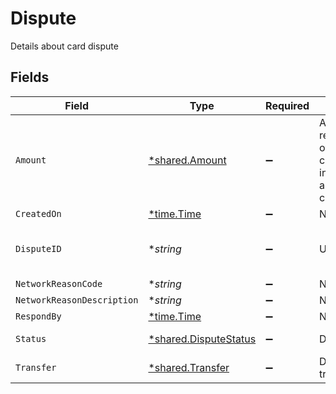 # Dispute

Details about card dispute


## Fields

| Field                                                                    | Type                                                                     | Required                                                                 | Description                                                              | Example                                                                  |
| ------------------------------------------------------------------------ | ------------------------------------------------------------------------ | ------------------------------------------------------------------------ | ------------------------------------------------------------------------ | ------------------------------------------------------------------------ |
| `Amount`                                                                 | [*shared.Amount](../../models/shared/amount.md)                          | :heavy_minus_sign:                                                       | A representation of money containing an integer value and it's currency. |                                                                          |
| `CreatedOn`                                                              | [*time.Time](https://pkg.go.dev/time#Time)                               | :heavy_minus_sign:                                                       | N/A                                                                      |                                                                          |
| `DisputeID`                                                              | **string*                                                                | :heavy_minus_sign:                                                       | UUID v4                                                                  | ec7e1848-dc80-4ab0-8827-dd7fc0737b43                                     |
| `NetworkReasonCode`                                                      | **string*                                                                | :heavy_minus_sign:                                                       | N/A                                                                      |                                                                          |
| `NetworkReasonDescription`                                               | **string*                                                                | :heavy_minus_sign:                                                       | N/A                                                                      |                                                                          |
| `RespondBy`                                                              | [*time.Time](https://pkg.go.dev/time#Time)                               | :heavy_minus_sign:                                                       | N/A                                                                      |                                                                          |
| `Status`                                                                 | [*shared.DisputeStatus](../../models/shared/disputestatus.md)            | :heavy_minus_sign:                                                       | Dispute status                                                           | response-needed                                                          |
| `Transfer`                                                               | [*shared.Transfer](../../models/shared/transfer.md)                      | :heavy_minus_sign:                                                       | Details about transfer                                                   |                                                                          |